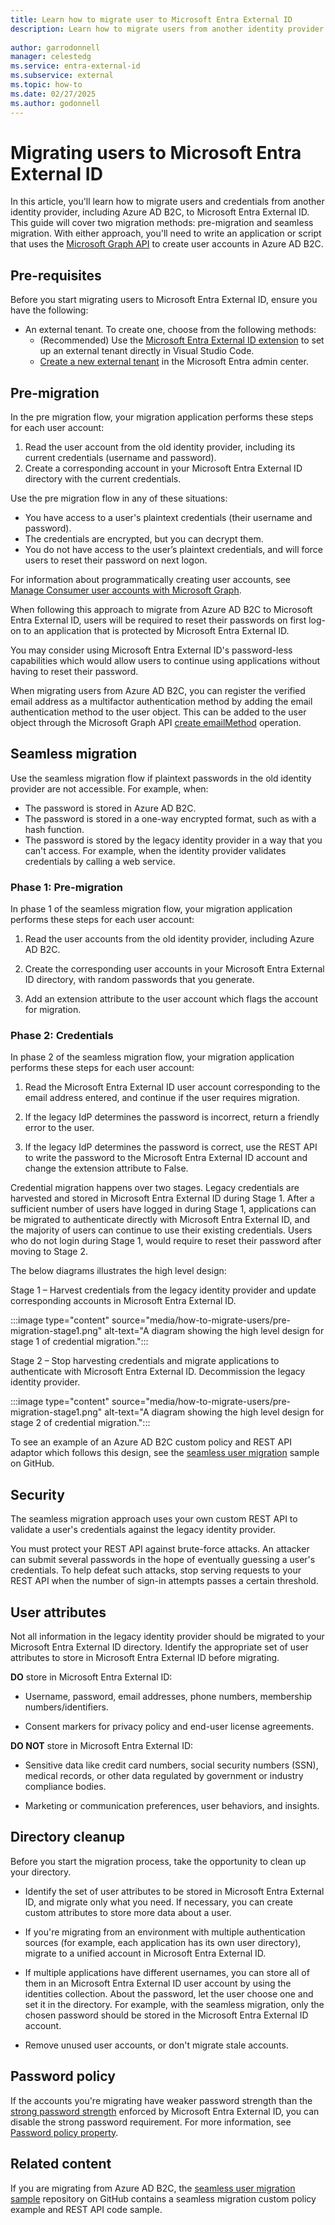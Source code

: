 ```yaml
---
title: Learn how to migrate user to Microsoft Entra External ID
description: Learn how to migrate users from another identity provider to Microsoft Entra External ID.
 
author: garrodonnell   
manager: celestedg
ms.service: entra-external-id
ms.subservice: external
ms.topic: how-to
ms.date: 02/27/2025
ms.author: godonnell
---
```


# Migrating users to Microsoft Entra External ID

In this article, you'll learn how to migrate users and credentials from another identity provider, including Azure AD B2C, to Microsoft Entra External ID. This guide will cover two migration methods: pre-migration and seamless migration. With either approach, you'll need to write an application or script that uses the [Microsoft Graph API](https://learn.microsoft.com/en-us/graph/api/resources/identity-network-access-overview) to create user accounts in Azure AD B2C.

## Pre-requisites

Before you start migrating users to Microsoft Entra External ID, ensure you have the following:

- An external tenant. To create one, choose from the following methods:
  - (Recommended) Use the [Microsoft Entra External ID extension](https://aka.ms/ciamvscode/samples/marketplace) to set up an external tenant directly in Visual Studio Code.
  - [Create a new external tenant](how-to-create-external-tenant-portal.md) in the Microsoft Entra admin center.

## Pre-migration

In the pre migration flow, your migration application performs these steps for each user account: 

1. Read the user account from the old identity provider, including its current credentials (username and password). 
1. Create a corresponding account in your Microsoft Entra External ID directory with the current credentials. 

Use the pre migration flow in any of these situations: 

- You have access to a user's plaintext credentials (their username and password). 
- The credentials are encrypted, but you can decrypt them. 
- You do not have access to the user’s plaintext credentials, and will force users to reset their password on next logon. 

For information about programmatically creating user accounts, see [Manage Consumer user accounts with Microsoft Graph](/graph/api/user-post-users?view=graph-rest-1.0&tabs=http#example-2-create-a-user-with-social-and-local-account-identities-in-azure-ad-b2c&preserve-view=true).   

When following this approach to migrate from Azure AD B2C to Microsoft Entra External ID, users will be required to reset their passwords on first log-on to an application that is protected by Microsoft Entra External ID.

You may consider using Microsoft Entra External ID's password-less capabilities which would allow users to continue using applications without having to reset their password.  

When migrating users from Azure AD B2C, you can register the verified email address as a multifactor authentication method by adding the email authentication method to the user object. This can be added to the user object through the Microsoft Graph API [create emailMethod](/graph/api/resources/emailauthenticationmethod) operation.  

## Seamless migration

Use the seamless migration flow if plaintext passwords in the old identity provider are not accessible. For example, when: 

- The password is stored in Azure AD B2C. 
- The password is stored in a one-way encrypted format, such as with a hash function. 
- The password is stored by the legacy identity provider in a way that you can't access. For example, when the identity provider validates credentials by calling a web service. 

### Phase 1: Pre-migration 

In phase 1 of the seamless migration flow, your migration application performs these steps for each user account:

1. Read the user accounts from the old identity provider, including Azure AD B2C. 

1. Create the corresponding user accounts in your Microsoft Entra External ID directory, with random passwords that you generate. 

1. Add an extension attribute to the user account which flags the account for migration. 

### Phase 2: Credentials

In phase 2 of the seamless migration flow, your migration application performs these steps for each user account:

1. Read the Microsoft Entra External ID user account corresponding to the email address entered, and continue if the user requires migration. 

1. If the legacy IdP determines the password is incorrect, return a friendly error to the user. 

1. If the legacy IdP determines the password is correct, use the REST API to write the password to the Microsoft Entra External ID account and change the extension attribute to False. 

Credential migration happens over two stages. Legacy credentials are harvested and stored in Microsoft Entra External ID during Stage 1. After a sufficient number of users have logged in during Stage 1, applications can be migrated to authenticate directly with Microsoft Entra External ID, and the majority of users can continue to use their existing credentials. Users who do not login during Stage 1, would require to reset their password after moving to Stage 2.

The below diagrams illustrates the high level design:

Stage 1 – Harvest credentials from the legacy identity provider and update corresponding accounts in Microsoft Entra External ID.

:::image type="content" source="media/how-to-migrate-users/pre-migration-stage1.png" alt-text="A diagram showing the high level design for stage 1 of credential migration.":::

Stage 2 – Stop harvesting credentials and migrate applications to authenticate with Microsoft Entra External ID. Decommission the legacy identity provider.

:::image type="content" source="media/how-to-migrate-users/pre-migration-stage1.png" alt-text="A diagram showing the high level design for stage 2 of credential migration.":::

To see an example of an Azure AD B2C custom policy and REST API adaptor which follows this design, see the [seamless user migration](https://github.com/azure-ad-b2c/samples/tree/master/policies/migrate-to-entra-external-id-for-customers) sample on GitHub.

## Security

The seamless migration approach uses your own custom REST API to validate a user's credentials against the legacy identity provider.

You must protect your REST API against brute-force attacks. An attacker can submit several passwords in the hope of eventually guessing a user's credentials. To help defeat such attacks, stop serving requests to your REST API when the number of sign-in attempts passes a certain threshold. 

## User attributes

Not all information in the legacy identity provider should be migrated to your Microsoft Entra External ID directory. Identify the appropriate set of user attributes to store in Microsoft Entra External ID before migrating.

**DO** store in Microsoft Entra External ID:

- Username, password, email addresses, phone numbers, membership numbers/identifiers.

- Consent markers for privacy policy and end-user license agreements.

**DO NOT** store in Microsoft Entra External ID:

- Sensitive data like credit card numbers, social security numbers (SSN), medical records, or other data regulated by government or industry compliance bodies.

- Marketing or communication preferences, user behaviors, and insights.

## Directory cleanup

Before you start the migration process, take the opportunity to clean up your directory.

- Identify the set of user attributes to be stored in Microsoft Entra External ID, and migrate only what you need. If necessary, you can create custom attributes to store more data about a user.

- If you're migrating from an environment with multiple authentication sources (for example, each application has its own user directory), migrate to a unified account in Microsoft Entra External ID.

- If multiple applications have different usernames, you can store all of them in an Microsoft Entra External ID user account by using the identities collection. About the password, let the user choose one and set it in the directory. For example, with the seamless migration, only the chosen password should be stored in the Microsoft Entra External ID account.

- Remove unused user accounts, or don't migrate stale accounts.

## Password policy

If the accounts you're migrating have weaker password strength than the [strong password strength](/azure/active-directory/authentication/concept-sspr-policy) enforced by Microsoft Entra External ID, you can disable the strong password requirement. For more information, see [Password policy property](/azure/active-directory-b2c/user-profile-attributes#password-policy-attribute).

## Related content

If you are migrating from Azure AD B2C, the [seamless user migration sample](https://github.com/azure-ad-b2c/samples/tree/master/policies/migrate-to-entra-external-id-for-customers) repository on GitHub contains a seamless migration custom policy example and REST API code sample.
